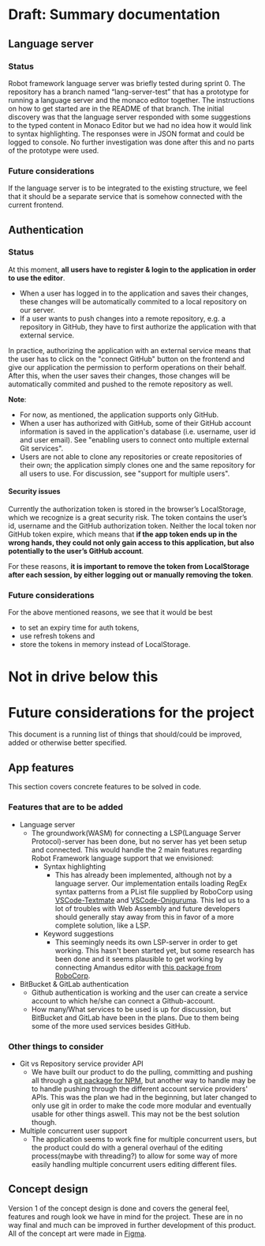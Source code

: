 # Draft: Summary documentation

## Language server

### Status

Robot framework language server was briefly tested during sprint 0. The repository has a branch named “lang-server-test” that has a prototype for running a language server and the monaco editor together. The instructions on how to get started are in the README of that branch. 
The initial discovery was that the language server responded with some suggestions to the typed content in Monaco Editor but we had no idea how it would link to syntax highlighting. The responses were in JSON format and could be logged to console. No further investigation was done after this and no parts of the prototype were used.

### Future considerations

If the language server is to be integrated to the existing structure, we feel that it should be a separate service that is somehow connected with the current frontend. 

## Authentication

### Status

At this moment, **all users have to register & login to the application in order to use the editor**. 

* When a user has logged in to the application and saves their changes, these changes will be automatically commited to a local repository on our server.
* If a user wants to push changes into a remote repository, e.g. a repository in GitHub, they have to first authorize the application with that external service. 

In practice, authorizing the application with an external service means that the user has to click on the "connect GitHub" button on the frontend and give our application the permission to perform operations on their behalf. After this, when the user saves their changes, those changes will be automatically commited and pushed to the remote repository as well.

**Note**: 

* For now, as mentioned, the application supports only GitHub.
* When a user has authorized with GitHub, some of their GitHub account information is saved in the application's database (i.e. username, user id and user email). See "enabling users to connect onto multiple external Git services".
* Users are not able to clone any repositories or create repositories of their own; the application simply clones one and the same repository for all users to use. For discussion, see "support for multiple users".

#### Security issues

Currently the authorization token is stored in the browser’s LocalStorage, which we recognize is a great security risk. The token contains the user’s id, username and the GitHub authorization token. Neither the local token nor GitHub token expire, which means that **if the app token ends up in the wrong hands, they could not only gain access to this application, but also potentially to the user’s GitHub account**.

For these reasons, **it is important to remove the token from LocalStorage after each session, by either logging out or manually removing the token**.

### Future considerations

For the above mentioned reasons, we see that it would be best  

* to set an expiry time for auth tokens, 
* use refresh tokens and 
* store the tokens in memory instead of LocalStorage.

# Not in drive below this

# Future considerations for the project
This document is a running list of things that should/could be improved, added or otherwise better specified.

## App features
This section covers concrete features to be solved in code.

### Features that are to be added
- Language server
    * The groundwork(WASM) for connecting a LSP(Language Server Protocol)-server has been done, but no server has yet been setup and connected. This would handle the 2 main features regarding Robot Framework language support that we envisioned:
        * Syntax highlighting
            * This has already been implemented, although not by a language server. Our implementation entails loading RegEx syntax patterns from a PList file supplied by RoboCorp using
            <a href="https://github.com/microsoft/vscode-textmate"><underline> VSCode-Textmate</underline></a> and <a href="https://github.com/microsoft/vscode-oniguruma"><underline> VSCode-Oniguruma</underline></a>. This led us to a lot of troubles with Web Assembly and future developers should generally stay away from this in favor of a more complete solution, like a LSP.
        * Keyword suggestions
            * This seemingly needs its own LSP-server in order to get working. This hasn't been started yet, but some research has been done and it seems plausible to get working by connecting Amandus editor with <a href="https://github.com/robocorp/robotframework-lsp" ><underline>this package from RoboCorp</underline></a>.
- BitBucket & GitLab authentication
    * Github authentication is working and the user can create a service account to which he/she can connect a Github-account.
    * How many/What services to be used is up for discussion, but BitBucket and GitLab have been in the plans. Due to them being some of the more used services besides GitHub.

### Other things to consider
- Git vs Repository service provider API
    * We have built our product to do the pulling, committing and pushing all through a <a href="#">git package for NPM</a>, but another way to handle may be to handle pushing through the different account service providers' APIs. This was the plan we had in the beginning, but later changed to only use git in order to make the code more modular and eventually usable for other things aswell. This may not be the best solution though.
- Multiple concurrent user support
    * The application seems to work fine for multiple concurrent users, but the product could do with a general overhaul of the editing process(maybe with threading?) to allow for some way of more easily handling multiple concurrent users editing different files.


## Concept design
Version 1 of the concept design is done and covers the general feel, features and rough look we have in mind for the project. These are in no way final and much can be improved in further development of this product. All of the concept art were made in <a href="https://www.figma.com/">Figma</a>.
